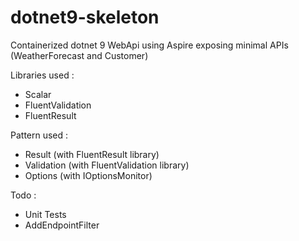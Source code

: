 # dotnet9-skeleton
Containerized dotnet 9 WebApi using Aspire exposing minimal APIs (WeatherForecast and Customer)

Libraries used :
- Scalar
- FluentValidation
- FluentResult

Pattern used : 
- Result (with FluentResult library)
- Validation (with FluentValidation library)
- Options (with IOptionsMonitor)

Todo : 
- Unit Tests
- AddEndpointFilter